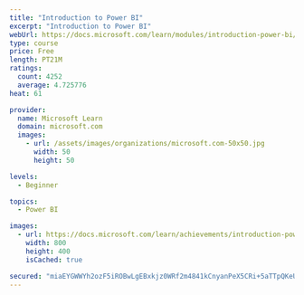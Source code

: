 ```yaml
---
title: "Introduction to Power BI"
excerpt: "Introduction to Power BI"
webUrl: https://docs.microsoft.com/learn/modules/introduction-power-bi/
type: course
price: Free
length: PT21M
ratings:
  count: 4252
  average: 4.725776
heat: 61

provider:
  name: Microsoft Learn
  domain: microsoft.com
  images:
    - url: /assets/images/organizations/microsoft.com-50x50.jpg
      width: 50
      height: 50

levels:
  - Beginner

topics:
  - Power BI

images:
  - url: https://docs.microsoft.com/learn/achievements/introduction-power-bi-social.png
    width: 800
    height: 400
    isCached: true

secured: "miaEYGWWYh2ozF5iROBwLgEBxkjz0WRf2m4841kCnyanPeX5CRi+5aTTpQKeUSuaPEaEIy6ULjzDi6buJIeIPWgYhY5VjycoP6Tz2pinZ77WqQ+MqeWyHrqFmyA3ACOgZ+I4W+UUZvOAhhya25+/9DKe7Q3NE5udHs7yzMOm0rcJBMJ8kJHiFYiVcU0H0nlfzn8TmxoeWzf6Rofl98puj4nq8uxCJvckoiric5e6s/op3eSE7U3+E5maVKiD9oq5knyu3vKbL0neN2hM2cjoF2HQDe6ACyxZ9pTfOZQsFvmDvHTh4hWPiQgGzZHvECWZ6qf+CAmHLEt1KU2HfEXHMb1MEW7fbuM0+o5r+PGxpOwrdvXuAW0u4OhnZiBGakMd43+vcJm5LNqoNqIfg1ky9ZbaAT2IVIVgTdXb2vFLDJ0=;v88U//vTeiWNn8Lgy6NGzA=="
---
```



